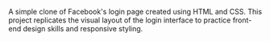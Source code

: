 A simple clone of Facebook's login page created using HTML and CSS. This project replicates the visual layout of the login interface to practice front-end design skills and responsive styling.
